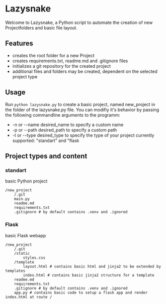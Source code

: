 # Lazysnake

Welcome to Lazysnake, a Python script to automate the creation of new Projectfolders and basic file layout.

## Features

- creates the root folder for a new Project
- creates requirements.txt, readme.md and .gitignore files
- initializes a git repository for the created project
- additional files and folders may be created, dependent on the selected project type

## Usage
Run `python lazysnake.py` to create a basic project, named new_project in the folder of the lazysnake.py file. You can modifiy it's behavior by passing the following commandline arguments to the programm:
- -n or --name desired_name to specify a custom name
- -p or --path desired_path to specify a custom path
- -t or --type desired_type to specify the type of your project currently supported: "standart" and "flask


## Project types and content

### standart
basic Python project
```
/new_project
    /.git
    main.py
    readme.md
    requirements.txt
    .gitignore # by default contains .venv and .ignored
```

### Flask
basic Flask webapp
```
/new_project
    /.git
    /static
        styles.css
    /template
        layout.html # contains basic html and jinja2 to be extended by templates
        index.html # contains basic jinja2 structure for a template
    readme.md
    requirements.txt
    .gitignore # by default contains .venv and .ignored
    app.py # contains basic code to setup a flask app and render index.html at route /